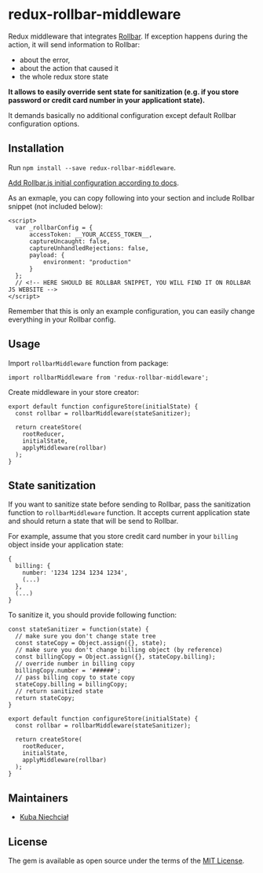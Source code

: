 # redux-rollbar-middleware

Redux middleware that integrates [Rollbar](https://rollbar.com/docs/notifier/rollbar.js/). If exception happens during the action, it will send information to Rollbar:

* about the error,
* about the action that caused it
* the whole redux store state

__It allows to easily override sent state for sanitization (e.g. if you store password or credit card number in your applicationt state).__

It demands basically no additional configuration except default Rollbar configuration options.

## Installation
Run `npm install --save redux-rollbar-middleware`.

[Add Rollbar.js initial configuration according to docs](https://rollbar.com/docs/notifier/rollbar.js/#quick-start).

As an exmaple, you can copy following into your <HEAD> section and include Rollbar snippet (not included below):
```
<script>
  var _rollbarConfig = {
      accessToken: __YOUR_ACCESS_TOKEN__,
      captureUncaught: false,
      captureUnhandledRejections: false,
      payload: {
          environment: "production"
      }
  };
  // <!-- HERE SHOULD BE ROLLBAR SNIPPET, YOU WILL FIND IT ON ROLLBAR JS WEBSITE -->
</script>
```

Remember that this is only an example configuration, you can easily change everything in your Rollbar config.

## Usage
Import `rollbarMiddleware` function from package:
```
import rollbarMiddleware from 'redux-rollbar-middleware';
```

Create middleware in your store creator:
```
export default function configureStore(initialState) {
  const rollbar = rollbarMiddleware(stateSanitizer);

  return createStore(
    rootReducer,
    initialState,
    applyMiddleware(rollbar)
  );
}
```

## State sanitization
If you want to sanitize state before sending to Rollbar, pass the sanitization function to `rollbarMiddleware` function. It accepts current application state and should return a state that will be send to Rollbar.

For example, assume that you store credit card number in your `billing` object inside your application state:
```
{
  billing: {
    number: '1234 1234 1234 1234',
    (...)
  },
  (...)
}
```
To sanitize it, you should provide following function:

```
const stateSanitizer = function(state) {
  // make sure you don't change state tree
  const stateCopy = Object.assign({}, state);
  // make sure you don't change billing object (by reference)
  const billingCopy = Object.assign({}, stateCopy.billing);
  // override number in billing copy
  billingCopy.number = '######';
  // pass billing copy to state copy
  stateCopy.billing = billingCopy;
  // return sanitized state
  return stateCopy;
}

export default function configureStore(initialState) {
  const rollbar = rollbarMiddleware(stateSanitizer);

  return createStore(
    rootReducer,
    initialState,
    applyMiddleware(rollbar)
  );
}
```

## Maintainers
* [Kuba Niechciał](https://github.com/jniechcial)

## License

The gem is available as open source under the terms of the [MIT License](http://opensource.org/licenses/MIT).
